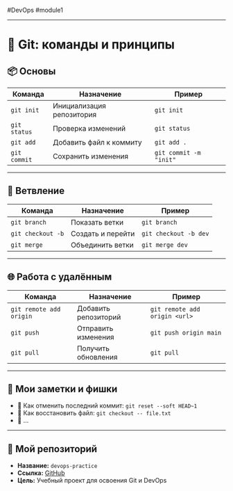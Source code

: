 #DevOps #module1

---

# 🧠 Git: команды и принципы

## 📦 Основы
| Команда | Назначение | Пример |
|--------|------------|--------|
| `git init` | Инициализация репозитория | `git init` |
| `git status` | Проверка изменений | `git status` |
| `git add` | Добавить файл к коммиту | `git add .` |
| `git commit` | Сохранить изменения | `git commit -m "init"` |

---

## 🔀 Ветвление
| Команда | Назначение | Пример |
|--------|------------|--------|
| `git branch` | Показать ветки | `git branch` |
| `git checkout -b` | Создать и перейти | `git checkout -b dev` |
| `git merge` | Объединить ветки | `git merge dev` |

---

## 🌐 Работа с удалённым
| Команда | Назначение | Пример |
|--------|------------|--------|
| `git remote add origin` | Добавить репозиторий | `git remote add origin <url>` |
| `git push` | Отправить изменения | `git push origin main` |
| `git pull` | Получить обновления | `git pull` |

---

## 🧪 Мои заметки и фишки
- 🔹 Как отменить последний коммит: `git reset --soft HEAD~1`
- 🔹 Как восстановить файл: `git checkout -- file.txt`
- 🔹 …

---

## 📁 Мой репозиторий
- **Название:** `devops-practice`
- **Ссылка:** [GitHub](https://github.com/...)
- **Цель:** Учебный проект для освоения Git и DevOps

